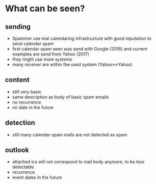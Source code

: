 # What can be seen?

## sending
- Spammer use real calendaring infrastructure with good reputation to send calendar spam
- first calendar spam seen was send with Google (2016) and current examples are send from Yahoo (2017)
- they might use more systems
- many receiver are within the used system (Yahoo<->Yahoo)

## content
- still very basic
- same description as body of basic spam emails
- no recurrence
- no date in the future

## detection
- still many calendar spam mails are not detected as spam

## outlook
- attached ics will not correspond to mail body anymore, to be less detectable
- recurrence
- event dates in the future 
